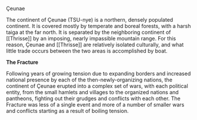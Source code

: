 Çeunae

The continent of Çeunae (TSU-nye) is a northern, densely populated continent. It is covered mostly by temperate and boreal forests, with a harsh taiga at the far north. It is separated by the neighboring continent of [[Thrisse]] by an imposing, nearly impassible mountain range. For this reason, Çeunae and [[Thrisse]] are relatively isolated culturally, and what little trade occurs between the two areas is accomplished by boat.

  

**The Fracture**

Following years of growing tension due to expanding borders and increased national presence by each of the then-newly-organizing nations, the continent of Çeunae erupted into a complex set of wars, with each political entity, from the small hamlets and villages to the organized nations and pantheons, fighting out their grudges and conflicts with each other. The Fracture was less of a single event and more of a number of smaller wars and conflicts starting as a result of boiling tension.